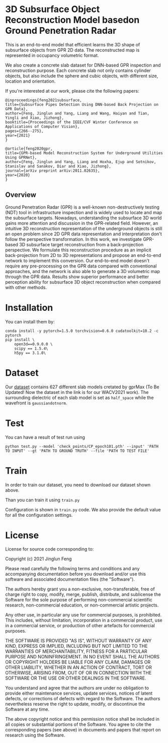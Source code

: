 3D Subsurface Object Reconstruction Model basedon Ground Penetration Radar
====
This is an end-to-end model that efficient learns the 3D shape of subsurface objects from GPR 2D data. The reconstructed map is represented in occupancy volumetric format.

We also create a concrete slab dataset for DNN-based GPR inspection and reconstruction purpose. Each concrete slab not only contains cylinder objects, but also include the sphere and cubic objects, with different size, location and orientation.

If you're interested at our work, please cite the following papers:
```
@inproceedings{feng2021subsurface,
title={Subsurface Pipes Detection Using DNN-based Back Projection on GPR Data},
author={Feng, Jinglun and Yang, Liang and Wang, Haiyan and Tian, Yingli and Xiao, Jizhong},
booktitle={Proceedings of the IEEE/CVF Winter Conference on Applications of Computer Vision},
pages={266--275},
year={2021}
}

@article{feng2020gpr,
title={GPR-based Model Reconstruction System for Underground Utilities Using GPRNet},
author={Feng, Jinglun and Yang, Liang and Hoxha, Ejup and Sotnikov, Stanislav and Sanakov, Diar and Xiao, Jizhong},
journal={arXiv preprint arXiv:2011.02635},
year={2020}
}
```

Overview
----
Ground Penetration Radar (GPR) is a well-known non-destructively testing (NDT) tool in infrastructure inspection and is widely used to locate and map the subsurface targets. Nowadays, understanding the subsurface 3D world gains more attention and discussion in the GPR-related field. However, an intuitive 3D reconstruction representation of the underground objects is still an open problem since 2D GPR data representation and interpretation don't follow the perspective transformation. In this work, we investigate GPR-based 3D subsurface target reconstruction from a back-projection perspective. We formulate this reconstruction procedure as an implicit back-projection from 2D to 3D representations and propose an end-to-end network to implement this conversion. Our end-to-end model doesn't require any pre-processing on the GPR data compared with conventional approaches, and the network is also able to generate a 3D volumetric map through the GPR data. Results show superior performance and better perception ability for subsurface 3D object reconstruction when compared with other methods.

# Installation
You can install them by:
```
conda install -y pytorch=1.5.0 torchvision=0.6.0 cudatoolkit=10.2 -c pytorch
pip install \
	open3d==0.9.0.0 \
	scipy == 1.5.4\
	h5py == 3.1.0\
```

# Dataset
Our [dataset](https://www.dropbox.com/sh/q5sfb7ciys3v2mr/AACHhj_FOLiNBRm5XvorIpd2a?dl=0) contains 627 different slab models cretated by gprMax (To Be Updated! Now the dataset in the link is for our WACV2021 work). The surrounding dielectric of each slab model is set as `half_space` while the wavefront is `gaussiandotnorm`.

# Test
You can have a result of test run using
```
python test.py --model 'check_points/CP_epoch101.pth' --input' 'PATH TO INPUT' --gt 'PATH TO GROUND TRUTH' --file 'PATH TO TEST FILE'
```

# Train
In order to train our dataset, you need to download our dataset shown above.

Than you can train it using `train.py`

Configuration is shown in `train.py` code. We also provide the default value for all the configuration settings.

# License

License for source code corresponding to:

Copyright (c) 2021 Jinglun Feng

Please read carefully the following terms and conditions and any accompanying documentation before you download and/or use this software and associated documentation files (the "Software").

The authors hereby grant you a non-exclusive, non-transferable, free of charge right to copy, modify, merge, publish, distribute, and sublicense the Software for the sole purpose of performing non-commercial scientific research, non-commercial education, or non-commercial artistic projects.

Any other use, in particular any use for commercial purposes, is prohibited. This includes, without limitation, incorporation in a commercial product, use in a commercial service, or production of other artefacts for commercial purposes.

THE SOFTWARE IS PROVIDED "AS IS", WITHOUT WARRANTY OF ANY KIND, EXPRESS OR IMPLIED, INCLUDING BUT NOT LIMITED TO THE WARRANTIES OF MERCHANTABILITY, FITNESS FOR A PARTICULAR PURPOSE AND NONINFRINGEMENT. IN NO EVENT SHALL THE AUTHORS OR COPYRIGHT HOLDERS BE LIABLE FOR ANY CLAIM, DAMAGES OR OTHER LIABILITY, WHETHER IN AN ACTION OF CONTRACT, TORT OR OTHERWISE, ARISING FROM, OUT OF OR IN CONNECTION WITH THE SOFTWARE OR THE USE OR OTHER DEALINGS IN THE SOFTWARE.

You understand and agree that the authors are under no obligation to provide either maintenance services, update services, notices of latent defects, or corrections of defects with regard to the Software. The authors nevertheless reserve the right to update, modify, or discontinue the Software at any time.

The above copyright notice and this permission notice shall be included in all copies or substantial portions of the Software. You agree to cite the corresponding papers (see above) in documents and papers that report on research using the Software.
